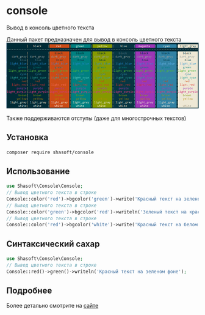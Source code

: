 # console
Вывод в консоль цветного текста

Данный пакет предназначен для вывод в консоль цветного текста
![Пример вывод](images/show_colors.png)

Также поддерживаются отступы (даже для многострочных текстов)


## Установка
``composer require shasoft/console``

## Использование

```php
use Shasoft\Console\Console;
// Вывод цветного текста в строке
Console::color('red')->bgcolor('green')->write('Красный текст на зеленом фоне')->enter();
// Вывод цветного текста в строке
Console::color('green')->bgcolor('red')->writeln('Зеленый текст на красном фоне');
// Вывод цветного текста в строке
Console::color('red')->bgcolor('white')->write('Красный текст на белом фоне фоне')->reset()->writeln('Вывод текста цветом по умолчанию');
```

## Синтаксический сахар

```php
use Shasoft\Console\Console;
// Вывод цветного текста в строке
Console::red()->green()->writeln('Красный текст на зеленом фоне');
```

## Подробнее

Более детально смотрите на [сайте](http://shasoft.com/article/klass_php_dlya_vyvod_v_konsol_tsvetnogo_teksta)